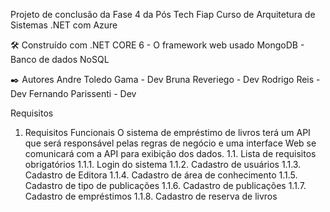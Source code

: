 Projeto de conclusão da Fase 4 da Pós Tech Fiap Curso de Arquitetura de Sistemas .NET com Azure

🛠️ Construído com
.NET CORE 6 - O framework web usado
MongoDB - Banco de dados NoSQL

✒️ Autores
Andre Toledo Gama - Dev
Bruna Reveriego - Dev
Rodrigo Reis - Dev
Fernando Parissenti - Dev

Requisitos
1.	Requisitos Funcionais
O sistema de empréstimo de livros terá um API que será responsável pelas regras de negócio e uma interface Web se comunicará com a API para exibição dos dados. 
1.1.	Lista de requisitos obrigatórios
1.1.1. Login do sistema
1.1.2. Cadastro de usuários
1.1.3. Cadastro de Editora
1.1.4. Cadastro de área de conhecimento
1.1.5. Cadastro de tipo de publicações
1.1.6. Cadastro de publicações 
1.1.7. Cadastro de empréstimos
1.1.8. Cadastro de reserva de livros
